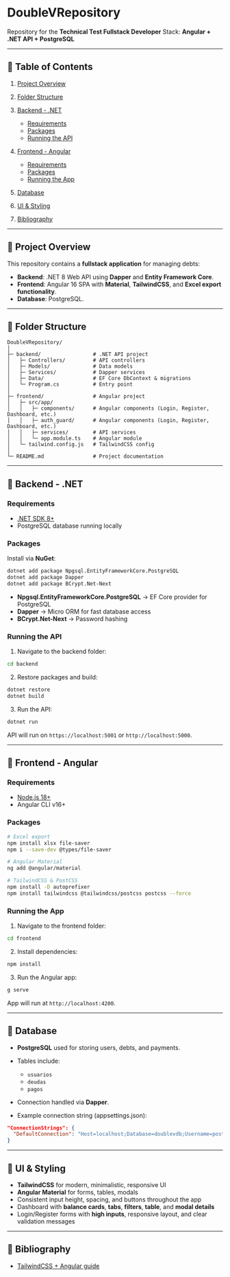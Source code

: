 # DoubleVRepository

Repository for the **Technical Test Fullstack Developer**
Stack: **Angular + .NET API + PostgreSQL**

---

## 📌 Table of Contents

1. [Project Overview](#project-overview)
2. [Folder Structure](#folder-structure)
3. [Backend - .NET](#backend---net)

   * [Requirements](#requirements)
   * [Packages](#packages)
   * [Running the API](#running-the-api)
4. [Frontend - Angular](#frontend---angular)

   * [Requirements](#requirements-1)
   * [Packages](#packages-1)
   * [Running the App](#running-the-app)
5. [Database](#database)
6. [UI & Styling](#ui--styling)
7. [Bibliography](#bibliography)

---

## 🔹 Project Overview

This repository contains a **fullstack application** for managing debts:

* **Backend**: .NET 8 Web API using **Dapper** and **Entity Framework Core**.
* **Frontend**: Angular 16 SPA with **Material**, **TailwindCSS**, and **Excel export functionality**.
* **Database**: PostgreSQL.

---

## 🔹 Folder Structure

```text
DoubleVRepository/
│
├─ backend/                 # .NET API project
│   ├─ Controllers/         # API controllers
│   ├─ Models/              # Data models
│   ├─ Services/            # Dapper services
│   ├─ Data/                # EF Core DbContext & migrations
│   └─ Program.cs           # Entry point
│
├─ frontend/                # Angular project
│   ├─ src/app/
│   │   ├─ components/      # Angular components (Login, Register, Dashboard, etc.)
│   │   ├─ auth_guard/      # Angular components (Login, Register, Dashboard, etc.)
│   │   ├─ services/        # API services
│   │   └─ app.module.ts    # Angular module
│   └─ tailwind.config.js   # TailwindCSS config
│
└─ README.md                # Project documentation
```

---

## 🔹 Backend - .NET

### Requirements

* [.NET SDK 8+](https://dotnet.microsoft.com/download)
* PostgreSQL database running locally

### Packages

Install via **NuGet**:

```bash
dotnet add package Npgsql.EntityFrameworkCore.PostgreSQL
dotnet add package Dapper
dotnet add package BCrypt.Net-Next
```

* **Npgsql.EntityFrameworkCore.PostgreSQL** → EF Core provider for PostgreSQL
* **Dapper** → Micro ORM for fast database access
* **BCrypt.Net-Next** → Password hashing

### Running the API

1. Navigate to the backend folder:

```bash
cd backend
```

2. Restore packages and build:

```bash
dotnet restore
dotnet build
```

3. Run the API:

```bash
dotnet run
```

API will run on `https://localhost:5001` or `http://localhost:5000`.

---

## 🔹 Frontend - Angular

### Requirements

* [Node.js 18+](https://nodejs.org/)
* Angular CLI v16+

### Packages

```bash
# Excel export
npm install xlsx file-saver
npm i --save-dev @types/file-saver

# Angular Material
ng add @angular/material

# TailwindCSS & PostCSS
npm install -D autoprefixer
npm install tailwindcss @tailwindcss/postcss postcss --force
```

### Running the App

1. Navigate to the frontend folder:

```bash
cd frontend
```

2. Install dependencies:

```bash
npm install
```

3. Run the Angular app:

```bash
g serve
```

App will run at `http://localhost:4200`.

---

## 🔹 Database

* **PostgreSQL** used for storing users, debts, and payments.
* Tables include:

  * `usuarios`
  * `deudas`
  * `pagos`
* Connection handled via **Dapper**.
* Example connection string (appsettings.json):

```json
"ConnectionStrings": {
  "DefaultConnection": "Host=localhost;Database=doublevdb;Username=postgres;Password=yourpassword"
}
```

---

## 🔹 UI & Styling

* **TailwindCSS** for modern, minimalistic, responsive UI
* **Angular Material** for forms, tables, modals
* Consistent input height, spacing, and buttons throughout the app
* Dashboard with **balance cards**, **tabs**, **filters**, **table**, and **modal details**
* Login/Register forms with **high inputs**, responsive layout, and clear validation messages

---

## 🔹 Bibliography

* [TailwindCSS + Angular guide](https://tailwindcss.com/docs/installation/framework-guides/angular)
